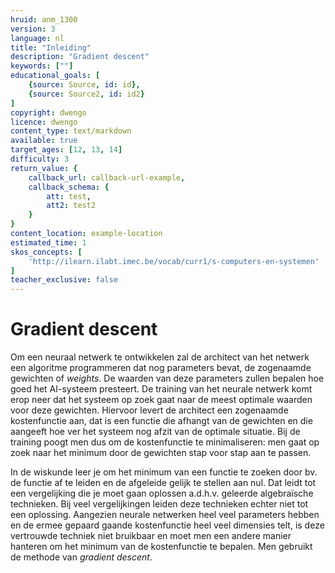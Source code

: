 ```yaml
---
hruid: anm_1300
version: 3
language: nl
title: "Inleiding"
description: "Gradient descent"
keywords: [""]
educational_goals: [
    {source: Source, id: id}, 
    {source: Source2, id: id2}
]
copyright: dwengo
licence: dwengo
content_type: text/markdown
available: true
target_ages: [12, 13, 14]
difficulty: 3
return_value: {
    callback_url: callback-url-example,
    callback_schema: {
        att: test,
        att2: test2
    }
}
content_location: example-location
estimated_time: 1
skos_concepts: [
    'http://ilearn.ilabt.imec.be/vocab/curr1/s-computers-en-systemen'
]
teacher_exclusive: false
---
```


# Gradient descent

Om een neuraal netwerk te ontwikkelen zal de architect van het netwerk een algoritme programmeren dat nog parameters bevat, de zogenaamde gewichten of *weights*. De waarden van deze parameters zullen bepalen hoe goed het AI-systeem presteert. De training van het neurale netwerk komt erop neer dat het systeem op zoek gaat naar de meest optimale waarden voor deze gewichten. Hiervoor levert de architect een zogenaamde kostenfunctie aan, dat is een functie die afhangt van de gewichten en die aangeeft hoe ver het systeem nog afzit van de optimale situatie. Bij de training poogt men dus om de kostenfunctie te minimaliseren: men gaat op zoek naar het minimum door de gewichten stap voor stap aan te passen.

In de wiskunde leer je om het minimum van een functie te zoeken door bv. de functie af te leiden en de afgeleide gelijk te stellen aan nul. Dat leidt tot een vergelijking die je moet gaan oplossen a.d.h.v. geleerde algebraïsche technieken. Bij veel vergelijkingen leiden deze technieken echter niet tot een oplossing. Aangezien neurale netwerken heel veel parameters hebben en de ermee gepaard gaande kostenfunctie heel veel dimensies telt, is deze vertrouwde techniek niet bruikbaar en moet men een andere manier hanteren om het minimum van de kostenfunctie te bepalen. Men gebruikt de methode van _gradient descent_.